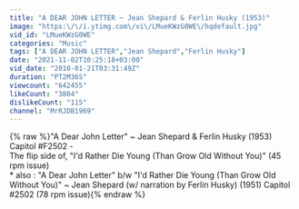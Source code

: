 ```yaml
---
title: "A DEAR JOHN LETTER ~ Jean Shepard & Ferlin Husky (1953)"
image: "https:\/\/i.ytimg.com\/vi\/LMueKWzG0WE\/hqdefault.jpg"
vid_id: "LMueKWzG0WE"
categories: "Music"
tags: ["A DEAR JOHN LETTER","Jean Shepard","Ferlin Husky"]
date: "2021-11-02T10:25:18+03:00"
vid_date: "2010-01-21T03:31:49Z"
duration: "PT2M36S"
viewcount: "642455"
likeCount: "3804"
dislikeCount: "115"
channel: "MrRJDB1969"
---
```

{% raw %}&quot;A Dear John Letter&quot; ~ Jean Shepard &amp; Ferlin Husky (1953)  Capitol #F2502 - <br />The flip side of, &quot;I'd Rather Die Young (Than Grow Old Without You)&quot; (45 rpm issue)<br />* also : &quot;A Dear John Letter&quot; b/w &quot;I'd Rather Die Young (Than Grow Old Without You)&quot;  ~ Jean Shepard (w/ narration by Ferlin Husky) (1951) Capitol #2502 (78 rpm issue){% endraw %}
